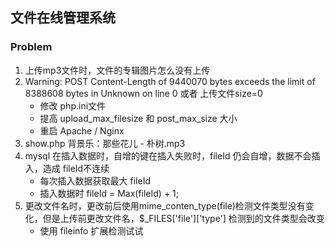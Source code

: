 ## 文件在线管理系统



### Problem
1. 上传mp3文件时，文件的专辑图片怎么没有上传
2. Warning: POST Content-Length of 9440070 bytes exceeds the limit of 8388608 bytes in Unknown on line 0 或者 上传文件size=0
    * 修改 php.ini文件
    * 提高 upload_max_filesize 和 post_max_size 大小
    * 重启 Apache / Nginx
3. show.php 背景乐：那些花儿 - 朴树.mp3
4. mysql 在插入数据时，自增的键在插入失败时，fileId 仍会自增，数据不会插入，造成 fileId不连续
    * 每次插入数据获取最大 fileId
    * 插入数据时 fileId = Max(fileId) + 1;
5. 更改文件名时，更改前后使用mime_conten_type(file)检测文件类型没有变化，但是上传前更改文件名，$_FILES['file']['type'] 检测到的文件类型会改变
    * 使用 fileinfo 扩展检测试试